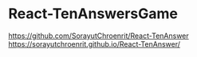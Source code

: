 # React-TenAnswersGame

https://github.com/SorayutChroenrit/React-TenAnswer
https://sorayutchroenrit.github.io/React-TenAnswer/
